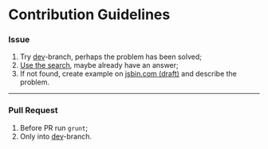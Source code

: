 # Contribution Guidelines


### Issue

 1. Try [dev](https://github.com/RubaXa/Sortable/tree/dev/)-branch, perhaps the problem has been solved;
 2. [Use the search](https://github.com/RubaXa/Sortable/search?q=problem), maybe already have an answer;
 3. If not found, create example on [jsbin.com (draft)](http://jsbin.com/zunibaxada/1/edit?html,js,output) and describe the problem.


---


### Pull Request

 1. Before PR run `grunt`;
 2. Only into [dev](https://github.com/RubaXa/Sortable/tree/dev/)-branch.

